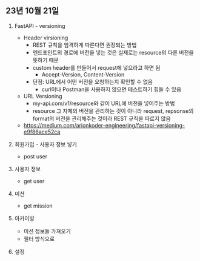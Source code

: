 ## 23년 10월 21일

1. FastAPI - versioning
    - Header virsioning
        - REST 규칙을 엄격하게 따른다면 권장되는 방법
        - 엔드포인트의 경로에 버전을 넣는 것은 실제로는 resource의 다른 버전을 뜻하기 때문
        - custom header를 만들어서 request에 넣으라고 하면 됨
            - Accept-Version, Content-Version
        - 단점: URL에서 어떤 버전을 요청하는지 확인할 수 없음
            - curl이나 Postman을 사용하지 않으면 테스트하기 힘들 수 있음
    - URL Versioning
        - my-api.com/v1/resource와 같이 URL에 버전을 넣어주는 방법
        - resource 그 자체의 버전을 관리하는 것이 아니라 request, repsonse의 format의 버전을 관리해주는 것이라 REST 규칙을 따르지 않음
    - https://medium.com/arionkoder-engineering/fastapi-versioning-e9f86ace52ca
    

1. 회원가입 - 사용자 정보 넣기
    - post user
2. 사용자 정보
    - get user
3. 미션
    - get mission
4. 아카이빙
    - 미션 정보들 가져오기
    - 필터 방식으로
5. 설정